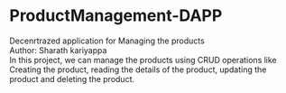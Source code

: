 # ProductManagement-DAPP
Decenrtrazed application for Managing the products
<br>
Author: Sharath kariyappa
<br>
In this project, we can manage the products using CRUD operations like Creating the product, reading the details of the product, updating the product and deleting the product.
<br>
